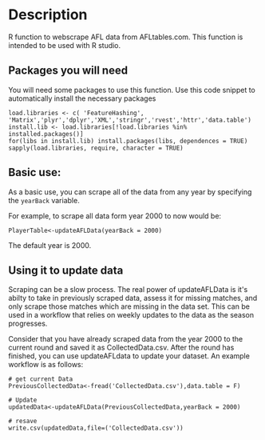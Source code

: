 # Description
R function to webscrape AFL data from AFLtables.com. This function is intended to be used with R studio.
## Packages you will need
You will need some packages to use this function. Use this code snippet to automatically install the necessary packages

```
load.libraries <- c( 'FeatureHashing', 'Matrix','plyr','dplyr','XML','stringr','rvest','httr','data.table')
install.lib <- load.libraries[!load.libraries %in% installed.packages()]
for(libs in install.lib) install.packages(libs, dependences = TRUE)
sapply(load.libraries, require, character = TRUE)
```

## Basic use:
As a basic use, you can scrape all of the data from any year by specifying the `yearBack` variable. 

For example, to scrape all data form year 2000 to now would be:
```
PlayerTable<-updateAFLData(yearBack = 2000)
```
The default year is 2000. 

## Using it to update data

Scraping can be a slow process. The real power of updateAFLData is it's abilty to take in previously scraped data, assess it for missing matches, and only scrape those matches which are missing in the data set. This can be used in a workflow that relies on weekly updates to the data as the season progresses. 

Consider that you have already scraped data from the year 2000 to the current round and saved it as CollectedData.csv. After the round has finished, you can use updateAFLdata to update your dataset. An example workflow is as follows:

```
# get current Data
PreviousCollectedData<-fread('CollectedData.csv'),data.table = F) 
  
# Update 
updatedData<-updateAFLData(PreviousCollectedData,yearBack = 2000)

# resave
write.csv(updatedData,file=('CollectedData.csv'))

```


